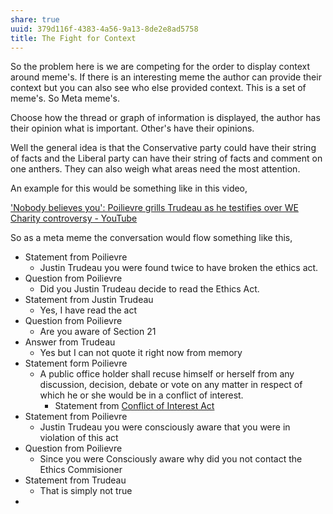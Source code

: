 ```yaml
---
share: true
uuid: 379d116f-4383-4a56-9a13-8de2e8ad5758
title: The Fight for Context
---
```

So the problem here is we are competing for the order to display context around meme's. If there is an interesting meme the author can provide their context but you can also see who else provided context. This is a set of meme's. So Meta meme's.

Choose how the thread or graph of information is displayed, the author has their opinion what is important. Other's have their opinions.

Well the general idea is that the Conservative party could have their string of facts and the Liberal party can have their string of facts and comment on one anthers. They can also weigh what areas need the most attention.

An example for this would be something like in this video,

['Nobody believes you': Poilievre grills Trudeau as he testifies over WE Charity controversy - YouTube](https://www.youtube.com/watch?v=8bGVNPw9R8o)

So as a meta meme the conversation would flow something like this,

* Statement from Poilievre
	* Justin Trudeau you were found twice to have broken the ethics act.
* Question from Poilievre
	* Did you Justin Trudeau decide to read the Ethics Act.
* Statement from Justin Trudeau
	* Yes, I have read the act
* Question from Poilievre
	* Are you aware of Section 21
* Answer from Trudeau
	* Yes but I can not quote it right now from memory
* Statement form Poilievre
	* A public office holder shall recuse himself or herself from any discussion, decision, debate or vote on any matter in respect of which he or she would be in a conflict of interest.
		* Statement from [Conflict of Interest Act](https://laws-lois.justice.gc.ca/eng/acts/c-36.65/fulltext.html)
* Statement from Poilievre
	* Justin Trudeau you were consciously aware that you were in violation of this act
* Question from Poilievre
	* Since you were Consciously aware why did you not contact the Ethics Commisioner
* Statement from Trudeau
	* That is simply not true
* 